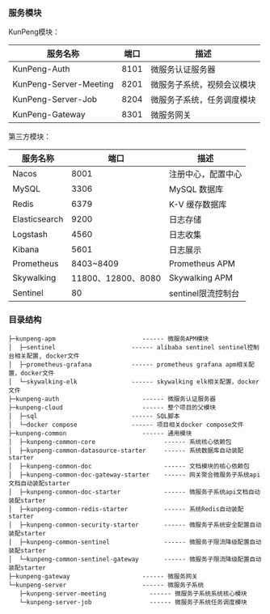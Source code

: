 ### 服务模块

KunPeng模块：

服务名称 | 端口 | 描述
---|---|---
KunPeng-Auth| 8101| 微服务认证服务器 
KunPeng-Server-Meeting| 8201 | 微服务子系统，视频会议模块
KunPeng-Server-Job|8204 | 微服务子系统，任务调度模块
KunPeng-Gateway|8301|微服务网关

第三方模块：

服务名称 | 端口 | 描述
---|---|---
Nacos| 8001 |注册中心，配置中心 
MySQL| 3306 |MySQL 数据库 
Redis| 6379 | K-V 缓存数据库 
Elasticsearch|9200 | 日志存储
Logstash|4560|日志收集
Kibana|5601|日志展示
Prometheus|8403~8409|Prometheus APM
Skywalking|11800、12800、8080|Skywalking APM
Sentinel|80|sentinel限流控制台

### 目录结构
```
├─kunpeng-apm                        ------ 微服务APM模块
│  ├─sentinel                     ------ alibaba sentinel sentinel控制台相关配置, docker文件
│  ├─prometheus-grafana           ------ prometheus grafana apm相关配置，docker文件
│  └─skywalking-elk               ------ skywalking elk相关配置，docker文件
├─kunpeng-auth                       ------ 微服务认证服务器
├─kunpeng-cloud                      ------ 整个项目的父模块
│  ├─sql                          ------ SQL脚本
│  └─docker compose               ------ 项目相关docker compose文件
├─kunpeng-common                     ------ 通用模块
│  ├─kunpeng-common-core                   ------ 系统核心依赖包
│  ├─kunpeng-common-datasource-starter     ------ 系统数据库自动装配starter
│  ├─kunpeng-common-doc                    ------ 文档模块的核心依赖包
│  ├─kunpeng-common-doc-gateway-starter    ------ 网关聚合微服务子系统api文档自动装配starter
│  ├─kunpeng-common-doc-starter            ------ 微服务子系统api文档自动装配starter
│  ├─kunpeng-common-redis-starter          ------ 系统Redis自动装配starter
│  ├─kunpeng-common-security-starter       ------ 微服务子系统安全配置自动装配starter
│  ├─kunpeng-common-sentinel               ------ 微服务子限流降级配置自动装配starter
│  └─kunpeng-common-sentinel-gateway       ------ 微服务子限流降级配置自动装配starter
├─kunpeng-gateway                    ------ 微服务网关
└─kunpeng-server                     ------ 微服务子系统
   ├─kunpeng-server-meeting            ------ 微服务子系统系统核心模块
   └─kunpeng-server-job                ------ 微服务子系统任务调度模块
